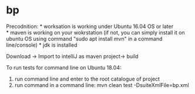# bp

Precodnition:
	* worksation is working under Ubuntu 16.04 OS or later	
	* maven is working on your wokrstation (if not, you can simply install it on ubuntu OS using command "sudo apt install mvn" in a command line/console)
	* jdk is installed

Download -> Import to intelliJ as maven project-> build

To run tests for command line on Ubuntu 18.04:
 1. run command line and enter to the root catalogue of project
 2. run command in a command line: mvn clean test -DsuiteXmlFile=bp.xml
 

